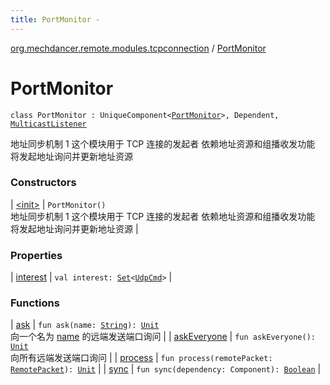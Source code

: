 ```yaml
---
title: PortMonitor - 
---
```


[org.mechdancer.remote.modules.tcpconnection](../index.html) / [PortMonitor](./index.html)

# PortMonitor

`class PortMonitor : UniqueComponent<`[`PortMonitor`](./index.html)`>, Dependent, `[`MulticastListener`](../../org.mechdancer.remote.modules.multicast/-multicast-listener/index.html)

地址同步机制 1
这个模块用于 TCP 连接的发起者
依赖地址资源和组播收发功能
将发起地址询问并更新地址资源

### Constructors

| [&lt;init&gt;](-init-.html) | `PortMonitor()`<br>地址同步机制 1 这个模块用于 TCP 连接的发起者 依赖地址资源和组播收发功能 将发起地址询问并更新地址资源 |

### Properties

| [interest](interest.html) | `val interest: `[`Set`](https://kotlinlang.org/api/latest/jvm/stdlib/kotlin.collections/-set/index.html)`<`[`UdpCmd`](../../org.mechdancer.remote.resources/-udp-cmd/index.html)`>` |

### Functions

| [ask](ask.html) | `fun ask(name: `[`String`](https://kotlinlang.org/api/latest/jvm/stdlib/kotlin/-string/index.html)`): `[`Unit`](https://kotlinlang.org/api/latest/jvm/stdlib/kotlin/-unit/index.html)<br>向一个名为 [name](ask.html#org.mechdancer.remote.modules.tcpconnection.PortMonitor$ask(kotlin.String)/name) 的远端发送端口询问 |
| [askEveryone](ask-everyone.html) | `fun askEveryone(): `[`Unit`](https://kotlinlang.org/api/latest/jvm/stdlib/kotlin/-unit/index.html)<br>向所有远端发送端口询问 |
| [process](process.html) | `fun process(remotePacket: `[`RemotePacket`](../../org.mechdancer.remote.protocol/-remote-packet/index.html)`): `[`Unit`](https://kotlinlang.org/api/latest/jvm/stdlib/kotlin/-unit/index.html) |
| [sync](sync.html) | `fun sync(dependency: Component): `[`Boolean`](https://kotlinlang.org/api/latest/jvm/stdlib/kotlin/-boolean/index.html) |

